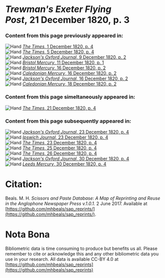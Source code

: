# *Trewman's Exeter Flying Post*, 21 December 1820, p. 3  
  
### Content from this page previously appeared in:  
![Hand](http://scissorsandpaste.net/wp-content/uploads/2017/06/smallhandpointer.png) [*The Times*, 1 December 1820, p. 4](https://mhbeals.github.io/sap_html/The-Times/The-Times-1-December-1820-p-4)  
![Hand](http://scissorsandpaste.net/wp-content/uploads/2017/06/smallhandpointer.png) [*The Times*, 5 December 1820, p. 4](https://mhbeals.github.io/sap_html/The-Times/The-Times-5-December-1820-p-4)  
![Hand](http://scissorsandpaste.net/wp-content/uploads/2017/06/smallhandpointer.png) [*Jackson's Oxford Journal*, 9 December 1820, p. 2](https://mhbeals.github.io/sap_html/Jackson's-Oxford-Journal/Jackson's-Oxford-Journal-9-December-1820-p-2)  
![Hand](http://scissorsandpaste.net/wp-content/uploads/2017/06/smallhandpointer.png) [*Bristol Mercury*, 11 December 1820, p. 1](https://mhbeals.github.io/sap_html/Bristol-Mercury/Bristol-Mercury-11-December-1820-p-1)  
![Hand](http://scissorsandpaste.net/wp-content/uploads/2017/06/smallhandpointer.png) [*Bristol Mercury*, 16 December 1820, p. 2](https://mhbeals.github.io/sap_html/Bristol-Mercury/Bristol-Mercury-16-December-1820-p-2)  
![Hand](http://scissorsandpaste.net/wp-content/uploads/2017/06/smallhandpointer.png) [*Caledonian Mercury*, 16 December 1820, p. 2](https://mhbeals.github.io/sap_html/Caledonian-Mercury/Caledonian-Mercury-16-December-1820-p-2)  
![Hand](http://scissorsandpaste.net/wp-content/uploads/2017/06/smallhandpointer.png) [*Jackson's Oxford Journal*, 16 December 1820, p. 2](https://mhbeals.github.io/sap_html/Jackson's-Oxford-Journal/Jackson's-Oxford-Journal-16-December-1820-p-2)  
![Hand](http://scissorsandpaste.net/wp-content/uploads/2017/06/smallhandpointer.png) [*Caledonian Mercury*, 18 December 1820, p. 2](https://mhbeals.github.io/sap_html/Caledonian-Mercury/Caledonian-Mercury-18-December-1820-p-2)  
  
### Content from this page simeltaneously appeared in:  
![Hand](http://scissorsandpaste.net/wp-content/uploads/2017/06/smallhandpointer.png) [*The Times*, 21 December 1820, p. 4](https://mhbeals.github.io/sap_html/The-Times/The-Times-21-December-1820-p-4)  
  
### Content from this page subsequently appeared in:  
![Hand](http://scissorsandpaste.net/wp-content/uploads/2017/06/smallhandpointer.png) [*Jackson's Oxford Journal*, 23 December 1820, p. 4](https://mhbeals.github.io/sap_html/Jackson's-Oxford-Journal/Jackson's-Oxford-Journal-23-December-1820-p-4)  
![Hand](http://scissorsandpaste.net/wp-content/uploads/2017/06/smallhandpointer.png) [*Ipswich Journal*, 23 December 1820, p. 4](https://mhbeals.github.io/sap_html/Ipswich-Journal/Ipswich-Journal-23-December-1820-p-4)  
![Hand](http://scissorsandpaste.net/wp-content/uploads/2017/06/smallhandpointer.png) [*The Times*, 23 December 1820, p. 4](https://mhbeals.github.io/sap_html/The-Times/The-Times-23-December-1820-p-4)  
![Hand](http://scissorsandpaste.net/wp-content/uploads/2017/06/smallhandpointer.png) [*The Times*, 25 December 1820, p. 4](https://mhbeals.github.io/sap_html/The-Times/The-Times-25-December-1820-p-4)  
![Hand](http://scissorsandpaste.net/wp-content/uploads/2017/06/smallhandpointer.png) [*The Times*, 26 December 1820, p. 4](https://mhbeals.github.io/sap_html/The-Times/The-Times-26-December-1820-p-4)  
![Hand](http://scissorsandpaste.net/wp-content/uploads/2017/06/smallhandpointer.png) [*Jackson's Oxford Journal*, 30 December 1820, p. 4](https://mhbeals.github.io/sap_html/Jackson's-Oxford-Journal/Jackson's-Oxford-Journal-30-December-1820-p-4)  
![Hand](http://scissorsandpaste.net/wp-content/uploads/2017/06/smallhandpointer.png) [*Leeds Mercury*, 30 December 1820, p. 4](https://mhbeals.github.io/sap_html/Leeds-Mercury/Leeds-Mercury-30-December-1820-p-4)  


# Citation: 

Beals. M. H. *Scissors and Paste Database: A Map of Reprinting and Reuse in the Anglophone Newspaper Press v.1.0.1.* 2 June 2017. Available at [https://github.com/mhbeals/sap_reprints/](https://github.com/mhbeals/sap_reprints/). 

# Nota Bona

Bibliometric data is time consuming to produce but benefits us all. Please remember to cite or acknowledge this and any other bibliometric data you use in your research. All data is available CC-BY 4.0 at [https://github.com/mhbeals/sap_reprints](https://github.com/mhbeals/sap_reprints)
